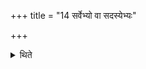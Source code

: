 +++
title = "14 सर्वेभ्यो वा सदस्येभ्यः"

+++

<details><summary>थिते</summary>

सर्वेभ्यो वा सदस्येभ्यः १४
</details>
